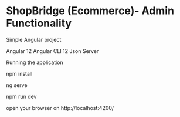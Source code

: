# ShopBridge (Ecommerce)- Admin Functionality 

Simple Angular project

Angular 12
Angular CLI 12
Json Server


Running the application

npm install

ng serve

npm run dev

open your browser on http://localhost:4200/






